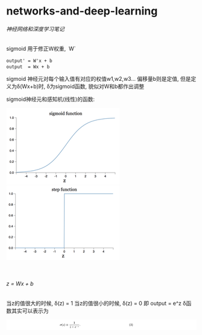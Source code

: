 # networks-and-deep-learning

###### 神经网络和深度学习笔记
   
   
sigmoid 用于修正W权重,  W`
```Python3
output' = W'x + b
output  = Wx + b
```

sigmoid 神经元对每个输入值有对应的权值w1,w2,w3... 偏移量b则是定值, 
但是定义为δ(Wx+b)时, δ为sigmoid函数, 貌似对W和b都作出调整

sigmoid神经元和感知机(线性)的函数:

![image](https://github.com/Zhulmin/networks-and-deep-learning/raw/master/images/c1f1.png)            ![image](https://github.com/Zhulmin/networks-and-deep-learning/raw/master/images/c1f2.png)

   
   
###### z = Wx + b
当z的值很大的时候, δ(z) = 1
当z的值很小的时候, δ(z) = 0
即 output = e^z 
δ函数其实可以表示为  
   
   
![image](https://github.com/Zhulmin/networks-and-deep-learning/raw/master/images/c1f0.png)

   
   
